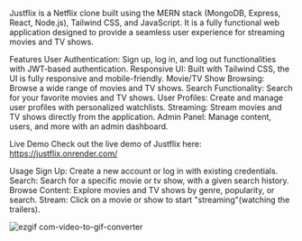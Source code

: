 
Justflix is a Netflix clone built using the MERN stack (MongoDB, Express, React, Node.js), Tailwind CSS, and JavaScript. It is a fully functional web application designed to provide a seamless user experience for streaming movies and TV shows.

Features
User Authentication: Sign up, log in, and log out functionalities with JWT-based authentication.
Responsive UI: Built with Tailwind CSS, the UI is fully responsive and mobile-friendly.
Movie/TV Show Browsing: Browse a wide range of movies and TV shows.
Search Functionality: Search for your favorite movies and TV shows.
User Profiles: Create and manage user profiles with personalized watchlists.
Streaming: Stream movies and TV shows directly from the application.
Admin Panel: Manage content, users, and more with an admin dashboard.

Live Demo
Check out the live demo of Justflix here: https://justflix.onrender.com/

Usage
Sign Up: Create a new account or log in with existing credentials.
Search: Search for a specific movie or tv show, with a given search history. 
Browse Content: Explore movies and TV shows by genre, popularity, or search.
Stream: Click on a movie or show to start "streaming"(watching the trailers).

![ezgif com-video-to-gif-converter](https://github.com/user-attachments/assets/cd3b1f40-c35e-4ec2-9a7a-61a928d974d4)

